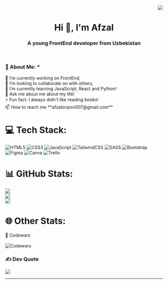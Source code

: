 [<p align="right">![](https://visitcount.itsvg.in/api?id=afzal-oripov&icon=5&color=1)](https://visitcount.itsvg.in)<br>
<h1 align="center">Hi 👋, I'm Afzal</h1>
<h3 align="center">A young FrontEnd developer from Uzbekistan</h3> <br>
<h3>💫 About Me: * </h3>
🔭 I’m currently working on FrontEnd,<br>
👯 I’m looking to collaborate on with others,<br>
🌱 I’m currently learning JavaScript, React and Python!<br>
💬 Ask me about me about my life!<br>
⚡ Fun fact: I always didn't like reading books! <br>
📫 How to reach me **afzaloripov007@gmail.com**


# 💻 Tech Stack:
![HTML5](https://img.shields.io/badge/html5-%23E34F26.svg?style=for-the-badge&logo=html5&logoColor=white) ![CSS3](https://img.shields.io/badge/css3-%231572B6.svg?style=for-the-badge&logo=css3&logoColor=white) ![JavaScript](https://img.shields.io/badge/javascript-%23323330.svg?style=for-the-badge&logo=javascript&logoColor=%23F7DF1E)  ![TailwindCSS](https://img.shields.io/badge/tailwindcss-%2338B2AC.svg?style=for-the-badge&logo=tailwind-css&logoColor=white) ![SASS](https://img.shields.io/badge/SASS-hotpink.svg?style=for-the-badge&logo=SASS&logoColor=white) ![Bootstrap](https://img.shields.io/badge/bootstrap-%23563D7C.svg?style=for-the-badge&logo=bootstrap&logoColor=white) ![Figma](https://img.shields.io/badge/figma-%23F24E1E.svg?style=for-the-badge&logo=figma&logoColor=white)  ![Canva](https://img.shields.io/badge/Canva-%2300C4CC.svg?style=for-the-badge&logo=Canva&logoColor=white) ![Trello](https://img.shields.io/badge/Trello-%23026AA7.svg?style=for-the-badge&logo=Trello&logoColor=white)
# 📊 GitHub Stats:
![](https://github-readme-stats.vercel.app/api?username=afzal-oripov&theme=react&hide_border=true&include_all_commits=false&count_private=false)<br/>
![](https://github-readme-streak-stats.herokuapp.com/?user=afzal-oripov&theme=react&hide_border=true)<br/>
![](https://github-readme-stats.vercel.app/api/top-langs/?username=afzal-oripov&theme=react&hide_border=true&include_all_commits=false&count_private=false&layout=compact)
# 🌐 Other Stats:
🪪 Codewars <br><br>
![Codewars](https://www.codewars.com/users/Afzal_09/badges/large)

### ✍️  Dev Quote
![](https://quotes-github-readme.vercel.app/api?type=vetical&theme=tokyonight)

---


<!-- Proudly created with GPRM ( https://gprm.itsvg.in ) -->
